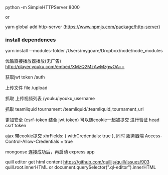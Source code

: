 python -m SimpleHTTPServer 8000

or

yarn global add http-server  (https://www.npmjs.com/package/http-server)

### install dependences

yarn install --modules-folder /Users/mygoare/Dropbox/node/node_modules 




优酷直接播放器播放(无广告)
http://player.youku.com/embed/XMzQ2MzAwMzgwOA==



获取jwt token
/auth

上传文件 file
/upload

抓取 上传视频列表
/youku/:youku_username

抓取 teamliquid tournament
/teamliquid/:teamliquid_tournament_url


更加安全 (csrf-token 结合 jwt token)  可以随cookie一起被提交 进行验证
head csrf token

ajax 带cookie提交
xhrFields: {
            withCredentials: true
        },
同时 服务器端 Access-Control-Allow-Credentials = true

mongoose 连接成功后，再启动 express app



quill editor get html content
https://github.com/quilljs/quill/issues/903
quill.root.innerHTML or document.querySelector(".ql-editor").innerHTML